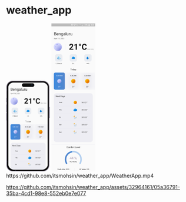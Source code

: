 # weather_app

<img src="iPhone 14 Pro Max.png" width=23.6% height=27.8%>
<img src="WeatherApp.png" width=23.6% height=27.8%>
https://github.com/itsmohsin/weather_app/WeatherApp.mp4

https://github.com/itsmohsin/weather_app/assets/32964161/05a36791-35ba-4cd1-98e8-552eb0e7e077

